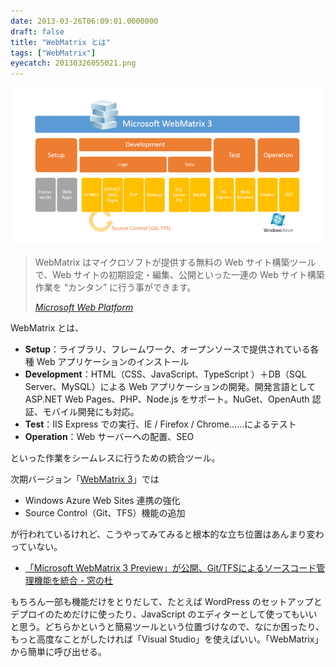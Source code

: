 ```yaml
---
date: 2013-03-26T06:09:01.0000000
draft: false
title: "WebMatrix とは"
tags: ["WebMatrix"]
eyecatch: 20130326055021.png
---
```

<p><span itemscope itemtype="http://schema.org/Photograph"><img src="20130326055021.png" alt="f:id:daruyanagi:20130326055021p:plain" title="f:id:daruyanagi:20130326055021p:plain" class="hatena-fotolife" itemprop="image"></span></p>

<blockquote cite="http://www.microsoft.com/japan/web/webmatrix/">
<p>WebMatrix はマイクロソフトが提供する無料の Web サイト構築ツールで、Web サイトの初期設定・編集、公開といった一連の Web サイト構築作業を “カンタン” に行う事ができます。</p>

<cite><a href="http://www.microsoft.com/japan/web/webmatrix/">Microsoft Web Platform</a></cite>
</blockquote>
<p>WebMatrix とは、</p>

<ul>
<li><b>Setup</b>：ライブラリ、フレームワーク、オープンソースで提供されている各種 Web アプリケーションのインストール</li>
<li><b>Development</b>：HTML（CSS、JavaScript、TypeScript ）＋DB（SQL Server、MySQL）による Web アプリケーションの開発。開発言語として ASP.NET Web Pages、PHP、Node.js をサポート。NuGet、OpenAuth 認証、モバイル開発にも対応。</li>
<li><b>Test</b>：IIS Express での実行、IE / Firefox / Chrome……によるテスト</li>
<li><b>Operation</b>：Web サーバーへの配置、SEO</li>
</ul><p>といった作業をシームレスに行うための統合ツール。</p><p>次期バージョン「<a href="http://www.microsoft.com/web/webmatrix/next/">WebMatrix 3</a>」では</p>

<ul>
<li>Windows Azure Web Sites 連携の強化</li>
<li>Source Control（Git、TFS）機能の追加</li>
</ul><p>が行われているけれど、こうやってみてみると根本的な立ち位置はあんまり変わっていない。</p>

<ul>
<li><a href="http://www.forest.impress.co.jp/docs/news/20130325_593025.html">&#x300C;Microsoft WebMatrix 3 Preview&#x300D;&#x304C;&#x516C;&#x958B;&#x3001;Git/TFS&#x306B;&#x3088;&#x308B;&#x30BD;&#x30FC;&#x30B9;&#x30B3;&#x30FC;&#x30C9;&#x7BA1;&#x7406;&#x6A5F;&#x80FD;&#x3092;&#x7D71;&#x5408; - &#x7A93;&#x306E;&#x675C;</a></li>
</ul><p>もちろん一部も機能だけをとりだして、たとえば WordPress のセットアップとデプロイのためだけに使ったり、JavaScript のエディターとして使ってもいいと思う。どちらかというと簡易ツールという位置づけなので、なにか困ったり、もっと高度なことがしたければ「Visual Studio」を使えばいい。「WebMatrix」から簡単に呼び出せる。</p>
